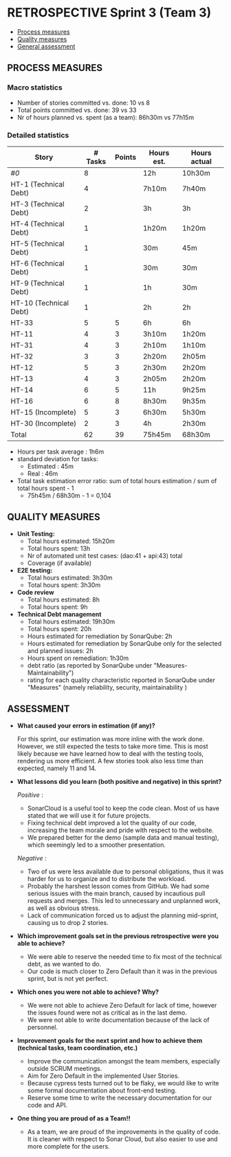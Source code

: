RETROSPECTIVE Sprint 3 (Team 3)
=====================================

- [Process measures](#process-measures)
- [Quality measures](#quality-measures)
- [General assessment](#assessment)

## PROCESS MEASURES 

### Macro statistics

- Number of stories committed vs. done: 10 vs 8
- Total points committed vs. done: 39 vs 33
- Nr of hours planned vs. spent (as a team): 86h30m vs 77h15m


### Detailed statistics

| Story                  | # Tasks | Points | Hours est. | Hours actual |
| ---------------------- | ------- | ------ | ---------- | ------------ |
| _#0_                   | 8       |        | 12h        | 10h30m       |
| HT-1 (Technical Debt)  | 4       |        | 7h10m      | 7h40m        |
| HT-3 (Technical Debt)  | 2       |        | 3h         | 3h           |
| HT-4 (Technical Debt)  | 1       |        | 1h20m      | 1h20m        |
| HT-5 (Technical Debt)  | 1       |        | 30m        | 45m          |
| HT-6 (Technical Debt)  | 1       |        | 30m        | 30m          |
| HT-9 (Technical Debt)  | 1       |        | 1h         | 30m          |
| HT-10 (Technical Debt) | 1       |        | 2h         | 2h           |
| HT-33                  | 5       | 5      | 6h         | 6h           |
| HT-11                  | 4       | 3      | 3h10m      | 1h20m        |
| HT-31                  | 4       | 3      | 2h10m      | 1h10m        |
| HT-32                  | 3       | 3      | 2h20m      | 2h05m        |
| HT-12                  | 5       | 3      | 2h30m      | 2h20m        |
| HT-13                  | 4       | 3      | 2h05m      | 2h20m        |
| HT-14                  | 6       | 5      | 11h        | 9h25m        |
| HT-16                  | 6       | 8      | 8h30m      | 9h35m        |
| HT-15 (Incomplete)     | 5       | 3      | 6h30m      | 5h30m        |
| HT-30 (Incomplete)     | 2       | 3      | 4h         | 2h30m        |
| Total                  | 62      | 39     | 75h45m     | 68h30m       |

- Hours per task average : 1h6m
- standard deviation for tasks: 
    - Estimated : 45m
    - Real : 46m
- Total task estimation error ratio: sum of total hours estimation / sum of total hours spent - 1
    - 75h45m / 68h30m - 1 = 0,104

  
## QUALITY MEASURES 

- **Unit Testing:**
  - Total hours estimated: 15h20m
  - Total hours spent: 13h
  - Nr of automated unit test cases: (dao:41 + api:43) total
  - Coverage (if available)
- **E2E testing:**
  - Total hours estimated: 3h30m
  - Total hours spent: 3h30m
- **Code review** 
  - Total hours estimated: 8h
  - Total hours spent: 9h
- **Technical Debt management**
  - Total hours estimated: 19h30m
  - Total hours spent: 20h
  - Hours estimated for remediation by SonarQube: 2h
  - Hours estimated for remediation by SonarQube only for the selected and planned issues: 2h
  - Hours spent on remediation: 1h30m
  - debt ratio (as reported by SonarQube under "Measures-Maintainability")
  - rating for each quality characteristic reported in SonarQube under "Measures" (namely reliability, security, maintainability )


## ASSESSMENT

- **What caused your errors in estimation (if any)?**

    For this sprint, our estimation was more inline with the work done. However, we still expected the tests to take more time. This is most likely because we have learned how to deal with the testing tools, rendering us more efficient. A few stories took also less time than expected, namely 11 and 14.

- **What lessons did you learn (both positive and negative) in this sprint?**

    *Positive* : 
    - SonarCloud is a useful tool to keep the code clean. Most of us have stated that we will use it for future projects.
    - Fixing technical debt improved a lot the quality of our code, increasing the team morale and pride with respect to the website.
    - We prepared better for the demo (sample data and manual testing), which seemingly led to a smoother presentation.
    
    *Negative* : 
    - Two of us were less available due to personal obligations, thus it was harder for us to organize and to distribute the workload.
    - Probably the harshest lesson comes from GitHub. We had some serious issues with the main branch, caused by incautious pull requests and merges. This led to unnecessary and unplanned work, as well as obvious stress.
    - Lack of communication forced us to adjust the planning mid-sprint, causing us to drop 2 stories. 
    
- **Which improvement goals set in the previous retrospective were you able to achieve?**
    - We were able to reserve the needed time to fix most of the technical debt, as we wanted to do.
    - Our code is much closer to Zero Default than it was in the previous sprint, but is not yet perfect.
  
- **Which ones you were not able to achieve? Why?**
    - We were not able to achieve Zero Default for lack of time, however the issues found were not as critical as in the last demo.
    - We were not able to write documentation because of the lack of personnel.
    
    
- **Improvement goals for the next sprint and how to achieve them (technical tasks, team coordination, etc.)**

    - Improve the communication amongst the team members, especially outside SCRUM meetings.
    - Aim for Zero Default in the implemented User Stories.
    - Because cypress tests turned out to be flaky, we would like to write some formal documentation about front-end testing.
    - Reserve some time to write the necessary documentation for our code and API.

- **One thing you are proud of as a Team!!**

    - As a team, we are proud of the improvements in the quality of code. It is cleaner with respect to Sonar Cloud, but also easier to use and more complete for the users.
